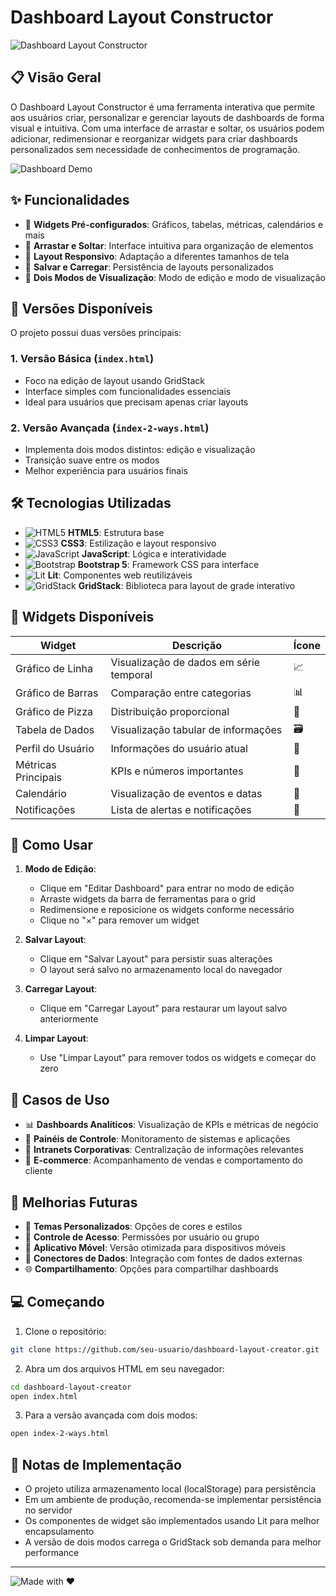 # Dashboard Layout Constructor

![Dashboard Layout Constructor](https://img.shields.io/badge/Dashboard-Layout%20Constructor-blue?style=for-the-badge&logo=javascript)

## 📋 Visão Geral

O Dashboard Layout Constructor é uma ferramenta interativa que permite aos usuários criar, personalizar e gerenciar layouts de dashboards de forma visual e intuitiva. Com uma interface de arrastar e soltar, os usuários podem adicionar, redimensionar e reorganizar widgets para criar dashboards personalizados sem necessidade de conhecimentos de programação.

![Dashboard Demo](https://img.shields.io/badge/Interactive-Dashboard-success?style=flat-square&logo=javascript)

## ✨ Funcionalidades

- 🧩 **Widgets Pré-configurados**: Gráficos, tabelas, métricas, calendários e mais
- 🔄 **Arrastar e Soltar**: Interface intuitiva para organização de elementos
- 📱 **Layout Responsivo**: Adaptação a diferentes tamanhos de tela
- 💾 **Salvar e Carregar**: Persistência de layouts personalizados
- 🔄 **Dois Modos de Visualização**: Modo de edição e modo de visualização

## 🚀 Versões Disponíveis

O projeto possui duas versões principais:

### 1. Versão Básica (`index.html`)

- Foco na edição de layout usando GridStack
- Interface simples com funcionalidades essenciais
- Ideal para usuários que precisam apenas criar layouts

### 2. Versão Avançada (`index-2-ways.html`)

- Implementa dois modos distintos: edição e visualização
- Transição suave entre os modos
- Melhor experiência para usuários finais

## 🛠️ Tecnologias Utilizadas

- ![HTML5](https://img.shields.io/badge/HTML5-E34F26?style=flat-square&logo=html5&logoColor=white) **HTML5**: Estrutura base
- ![CSS3](https://img.shields.io/badge/CSS3-1572B6?style=flat-square&logo=css3&logoColor=white) **CSS3**: Estilização e layout responsivo
- ![JavaScript](https://img.shields.io/badge/JavaScript-F7DF1E?style=flat-square&logo=javascript&logoColor=black) **JavaScript**: Lógica e interatividade
- ![Bootstrap](https://img.shields.io/badge/Bootstrap-7952B3?style=flat-square&logo=bootstrap&logoColor=white) **Bootstrap 5**: Framework CSS para interface
- ![Lit](https://img.shields.io/badge/Lit-324FFF?style=flat-square&logo=lit&logoColor=white) **Lit**: Componentes web reutilizáveis
- ![GridStack](https://img.shields.io/badge/GridStack-2F7BEE?style=flat-square&logo=javascript&logoColor=white) **GridStack**: Biblioteca para layout de grade interativo

## 🎨 Widgets Disponíveis

| Widget              | Descrição                               | Ícone |
| ------------------- | --------------------------------------- | ----- |
| Gráfico de Linha    | Visualização de dados em série temporal | 📈    |
| Gráfico de Barras   | Comparação entre categorias             | 📊    |
| Gráfico de Pizza    | Distribuição proporcional               | 🥧    |
| Tabela de Dados     | Visualização tabular de informações     | 🗃️    |
| Perfil do Usuário   | Informações do usuário atual            | 👤    |
| Métricas Principais | KPIs e números importantes              | 📌    |
| Calendário          | Visualização de eventos e datas         | 📅    |
| Notificações        | Lista de alertas e notificações         | 🔔    |

## 🚦 Como Usar

1. **Modo de Edição**:

   - Clique em "Editar Dashboard" para entrar no modo de edição
   - Arraste widgets da barra de ferramentas para o grid
   - Redimensione e reposicione os widgets conforme necessário
   - Clique no "×" para remover um widget

2. **Salvar Layout**:

   - Clique em "Salvar Layout" para persistir suas alterações
   - O layout será salvo no armazenamento local do navegador

3. **Carregar Layout**:

   - Clique em "Carregar Layout" para restaurar um layout salvo anteriormente

4. **Limpar Layout**:
   - Use "Limpar Layout" para remover todos os widgets e começar do zero

## 🎯 Casos de Uso

- 📊 **Dashboards Analíticos**: Visualização de KPIs e métricas de negócio
- 📱 **Painéis de Controle**: Monitoramento de sistemas e aplicações
- 🏢 **Intranets Corporativas**: Centralização de informações relevantes
- 🛒 **E-commerce**: Acompanhamento de vendas e comportamento do cliente

## 🔮 Melhorias Futuras

- 🌈 **Temas Personalizados**: Opções de cores e estilos
- 🔐 **Controle de Acesso**: Permissões por usuário ou grupo
- 📱 **Aplicativo Móvel**: Versão otimizada para dispositivos móveis
- 🔌 **Conectores de Dados**: Integração com fontes de dados externas
- 🌐 **Compartilhamento**: Opções para compartilhar dashboards

## 💻 Começando

1. Clone o repositório:

```bash
git clone https://github.com/seu-usuario/dashboard-layout-creator.git
```

2. Abra um dos arquivos HTML em seu navegador:

```bash
cd dashboard-layout-creator
open index.html
```

3. Para a versão avançada com dois modos:

```bash
open index-2-ways.html
```

## 📝 Notas de Implementação

- O projeto utiliza armazenamento local (localStorage) para persistência
- Em um ambiente de produção, recomenda-se implementar persistência no servidor
- Os componentes de widget são implementados usando Lit para melhor encapsulamento
- A versão de dois modos carrega o GridStack sob demanda para melhor performance

---

![Made with ❤️](https://img.shields.io/badge/Made%20with-%E2%9D%A4%EF%B8%8F-red?style=for-the-badge)
